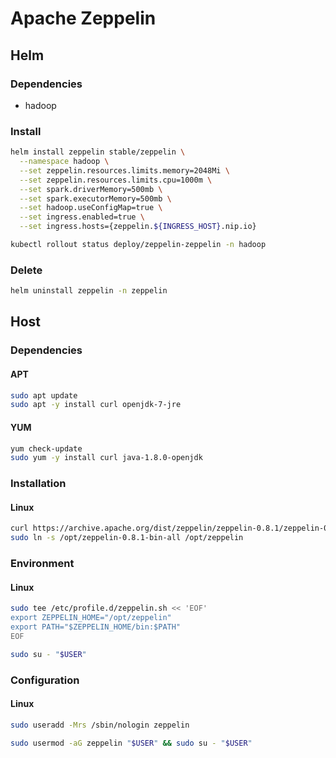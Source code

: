 # Apache Zeppelin

## Helm

### Dependencies

- hadoop

### Install

```sh
helm install zeppelin stable/zeppelin \
  --namespace hadoop \
  --set zeppelin.resources.limits.memory=2048Mi \
  --set zeppelin.resources.limits.cpu=1000m \
  --set spark.driverMemory=500mb \
  --set spark.executorMemory=500mb \
  --set hadoop.useConfigMap=true \
  --set ingress.enabled=true \
  --set ingress.hosts={zeppelin.${INGRESS_HOST}.nip.io}
```

```sh
kubectl rollout status deploy/zeppelin-zeppelin -n hadoop
```

### Delete

```sh
helm uninstall zeppelin -n zeppelin
```

## Host

### Dependencies

#### APT

```sh
sudo apt update
sudo apt -y install curl openjdk-7-jre
```

#### YUM

```sh
yum check-update
sudo yum -y install curl java-1.8.0-openjdk
```

### Installation

#### Linux

```sh
curl https://archive.apache.org/dist/zeppelin/zeppelin-0.8.1/zeppelin-0.8.1-bin-all.tgz | sudo tar -xzC /opt
sudo ln -s /opt/zeppelin-0.8.1-bin-all /opt/zeppelin
```

### Environment

#### Linux

```sh
sudo tee /etc/profile.d/zeppelin.sh << 'EOF'
export ZEPPELIN_HOME="/opt/zeppelin"
export PATH="$ZEPPELIN_HOME/bin:$PATH"
EOF
```

```sh
sudo su - "$USER"
```

### Configuration

#### Linux

```sh
sudo useradd -Mrs /sbin/nologin zeppelin
```

```sh
sudo usermod -aG zeppelin "$USER" && sudo su - "$USER"
```
